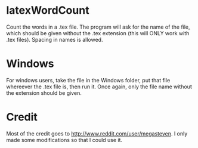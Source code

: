 latexWordCount
==============

Count the words in a .tex file. The program will ask for the name of the file, which should be given without the .tex extension (this will ONLY work with .tex files). Spacing in names is allowed.

Windows
==============
For windows users, take the file in the Windows folder, put that file whereever the .tex file is, then run it. Once again, only the file name without the extension should be given. 


Credit
==============
Most of the credit goes to http://www.reddit.com/user/megasteven. I only made some modifications so that I could use it.
